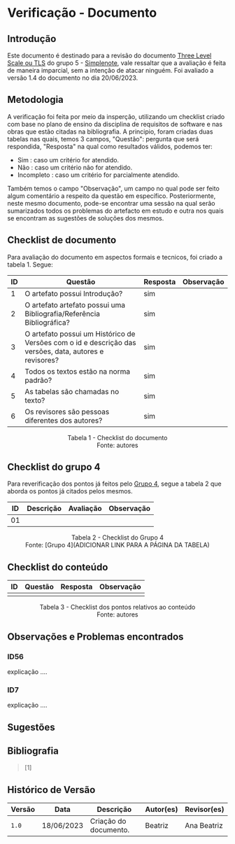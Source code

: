 # Verificação - Documento

## Introdução

Este documento é destinado para a revisão do documento [Three Level Scale ou TLS](https://requisitos-de-software.github.io/2023.1-Simplenote/elicitacao/Prioriza%C3%A7%C3%A3o/ThreeLevelScale/) do grupo 5 - [Simplenote](https://github.com/Requisitos-de-Software/2023.1-Simplenote), vale ressaltar que a avaliação é feita de maneira imparcial, sem a intenção de atacar ninguém. Foi avaliado a versão 1.4 do documento no dia 20/06/2023.

## Metodologia

A verificação foi feita por meio da insperção, utilizando um checklist criado com base no plano de ensino da disciplina de requisitos de software e nas obras que estão citadas na bibliografia. A principio, foram criadas duas tabelas nas quais, temos 3 campos, "Questão": pergunta que será respondida, "Resposta" na qual como resultados válidos, podemos ter:

- Sim : caso um critério for atendido.
- Não : caso um critério não for atendido.
- Incompleto : caso um critério for parcialmente atendido.

Também temos o campo "Observação", um campo no qual pode ser feito algum comentário a respeito da questão em específico. Posteriormente, neste mesmo documento, pode-se encontrar uma sessão na qual serão sumarizados todos os problemas do artefacto em estudo e outra nos quais se encontram as sugestões de soluções dos mesmos.

## Checklist de documento
Para avaliação do documento em aspectos formais e tecnicos, foi criado a tabela 1. Segue:

|ID|Questão|Resposta|Observação|
|--|-------|--------|----------|
|1|O artefato possui Introdução?                                                                                |   sim     |          |
|2|O artefato artefato possui uma Bibliografia/Referência Bibliográfica?                                        |   sim     |          |
|3|O artefato possui um Histórico de Versões com o id e descrição das versões, data, autores e revisores?       |   sim     |          |
|4|Todos os textos estão na norma padrão?                                                                       |   sim     |          |
|5|As tabelas são chamadas no texto?                                                                            |   sim     |          |
|6|Os revisores são pessoas diferentes dos autores?                                                             |   sim     |          |

<p align="center"> Tabela 1 - Checklist do documento <br> Fonte: autores </p>

## Checklist do grupo 4
Para reverificação dos pontos já feitos pelo [Grupo 4](https://github.com/Requisitos-de-Software/2023.1-Caesb), segue a tabela 2 que aborda os pontos já citados pelos mesmos.

| ID  | Descrição | Avaliação | Observação |
| --- | --------- | --------- | ---------- |
| 01  |           |           |            |

<p align="center"> Tabela 2 - Checklist do Grupo 4 <br> Fonte: [Grupo 4](ADICIONAR LINK PARA A PÁGINA DA TABELA) </p>

## Checklist do conteúdo

| ID  | Questão | Resposta | Observação |
| --- | ------- | -------- | ---------- |
|     |         |          |            |

<p align="center"> Tabela 3 - Checklist dos pontos relativos ao conteúdo <br> Fonte: autores </p>

## Observações e Problemas encontrados

### ID56

explicação ....

### ID7

explicação ....

## Sugestões

## Bibliografia

> [1] 

## Histórico de Versão

| Versão | Data       | Descrição             | Autor(es) | Revisor(es)        |
| ------ | ---------- | --------------------- | --------- | ------------------ |
| `1.0`  | 18/06/2023 | Criação do documento. | Beatriz   | Ana Beatriz            |
